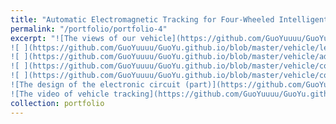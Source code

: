 ```yaml
---
title: "Automatic Electromagnetic Tracking for Four-Wheeled Intelligent Vehicles Design"
permalink: "/portfolio/portfolio-4"
excerpt: "![The views of our vehicle](https://github.com/GuoYuuuu/GuoYu.github.io/blob/master/vehicle/above.png?raw=true)
![ ](https://github.com/GuoYuuuu/GuoYu.github.io/blob/master/vehicle/left.png?raw=true)
![ ](https://github.com/GuoYuuuu/GuoYu.github.io/blob/master/vehicle/adjust.png?raw=true)
![ ](https://github.com/GuoYuuuu/GuoYu.github.io/blob/master/vehicle/competition.png?raw=true)
![ ](https://github.com/GuoYuuuu/GuoYu.github.io/blob/master/vehicle/competition2.png?raw=true)
![The design of the electronic circuit (part)](https://github.com/GuoYuuuu/GuoYu.github.io/blob/master/vehicle/circuit.png?raw=true)
![The video of vehicle tracking](https://github.com/GuoYuuuu/GuoYu.github.io/blob/master/vehicle/tracking.gif?raw=true)"
collection: portfolio
---
```

